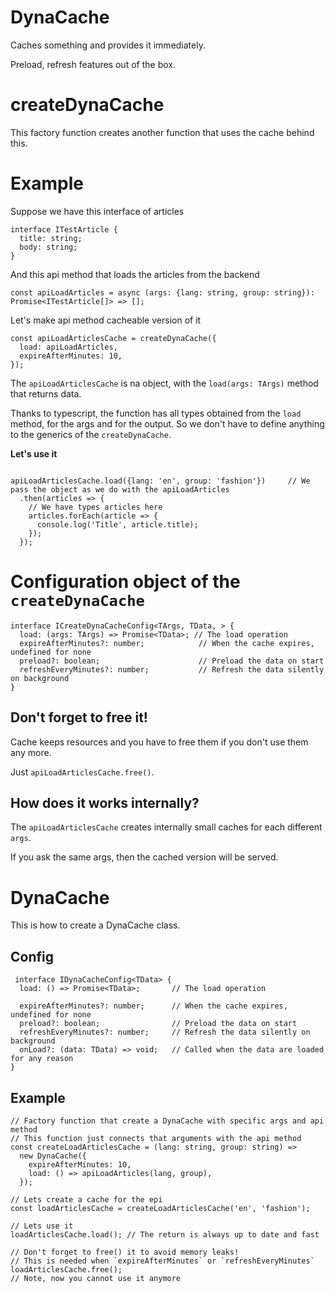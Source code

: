 # DynaCache

Caches something and provides it immediately.

Preload, refresh features out of the box.

# createDynaCache

This factory function creates another function that uses the cache behind this.

# Example

Suppose we have this interface of articles
```
interface ITestArticle {
  title: string;
  body: string;
}
```

And this api method that loads the articles from the backend

```
const apiLoadArticles = async (args: {lang: string, group: string}): Promise<ITestArticle[]> => [];
```

Let's make api method cacheable version of it

```
const apiLoadArticlesCache = createDynaCache({
  load: apiLoadArticles,
  expireAfterMinutes: 10,
});
```

The `apiLoadArticlesCache` is na object, with the `load(args: TArgs)` method that returns data.

Thanks to typescript, the function has all types obtained from the `load` method, for the args and for the output. 
So we don't have to define anything to the generics of the `createDynaCache`.

**Let's use it**
```

apiLoadArticlesCache.load({lang: 'en', group: 'fashion'})     // We pass the object as we do with the apiLoadArticles
  .then(articles => {
    // We have types articles here
    articles.forEach(article => {
      console.log('Title', article.title);
    });
  });
```

# Configuration object of the `createDynaCache`

```
interface ICreateDynaCacheConfig<TArgs, TData, > {
  load: (args: TArgs) => Promise<TData>; // The load operation
  expireAfterMinutes?: number;            // When the cache expires, undefined for none
  preload?: boolean;                      // Preload the data on start
  refreshEveryMinutes?: number;           // Refresh the data silently on background
}
```

## Don't forget to free it!

Cache keeps resources and you have to free them if you don't use them any more.

Just `apiLoadArticlesCache.free()`.

## How does it works internally?

The `apiLoadArticlesCache` creates internally small caches for each different `args`.

If you ask the same args, then the cached version will be served.


# DynaCache

This is how to create a DynaCache class.

## Config
```
 interface IDynaCacheConfig<TData> {
  load: () => Promise<TData>;       // The load operation

  expireAfterMinutes?: number;      // When the cache expires, undefined for none
  preload?: boolean;                // Preload the data on start
  refreshEveryMinutes?: number;     // Refresh the data silently on background
  onLoad?: (data: TData) => void;   // Called when the data are loaded for any reason
}
```

## Example
```
// Factory function that create a DynaCache with specific args and api method
// This function just connects that arguments with the api method
const createLoadArticlesCache = (lang: string, group: string) =>
  new DynaCache({
    expireAfterMinutes: 10,
    load: () => apiLoadArticles(lang, group),
  });

// Lets create a cache for the epi
const loadArticlesCache = createLoadArticlesCache('en', 'fashion');

// Lets use it
loadArticlesCache.load(); // The return is always up to date and fast

// Don't forget to free() it to avoid memory leaks!
// This is needed when `expireAfterMinutes` or `refreshEveryMinutes`
loadArticlesCache.free();
// Note, now you cannot use it anymore


```
